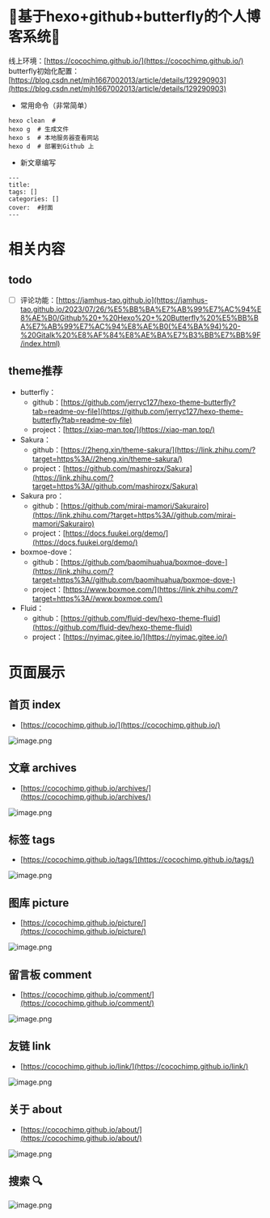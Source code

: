 # 🎉基于hexo+github+butterfly的个人博客系统🎉

线上环境：[https://cocochimp.github.io/](https://cocochimp.github.io/)
butterfly初始化配置：[https://blog.csdn.net/mjh1667002013/article/details/129290903](https://blog.csdn.net/mjh1667002013/article/details/129290903)

- 常用命令（非常简单）

```shell
hexo clean 	# 
hexo g 	# 生成文件
hexo s 	# 本地服务器查看网站
hexo d 	# 部署到Github 上
```

- 新文章编写

```
---
title: 
tags: []
categories: []
cover:  #封面
---
```

# 相关内容

## todo

- [ ] 评论功能：[https://jamhus-tao.github.io](https://jamhus-tao.github.io/2023/07/26/%E5%BB%BA%E7%AB%99%E7%AC%94%E8%AE%B0/Github%20+%20Hexo%20+%20Butterfly%20%E5%BB%BA%E7%AB%99%E7%AC%94%E8%AE%B0(%E4%BA%94)%20-%20Gitalk%20%E8%AF%84%E8%AE%BA%E7%B3%BB%E7%BB%9F/index.html)

## theme推荐

- butterfly：
  - github：[https://github.com/jerryc127/hexo-theme-butterfly?tab=readme-ov-file](https://github.com/jerryc127/hexo-theme-butterfly?tab=readme-ov-file)
  - project：[https://xiao-man.top/](https://xiao-man.top/)
- Sakura：
  - github：[https://2heng.xin/theme-sakura/](https://link.zhihu.com/?target=https%3A//2heng.xin/theme-sakura/)
  - project：[https://github.com/mashirozx/Sakura](https://link.zhihu.com/?target=https%3A//github.com/mashirozx/Sakura)
- Sakura pro：
  - github：[https://github.com/mirai-mamori/Sakurairo](https://link.zhihu.com/?target=https%3A//github.com/mirai-mamori/Sakurairo)
  - project：[https://docs.fuukei.org/demo/](https://docs.fuukei.org/demo/)
- boxmoe-dove：
  - github：[https://github.com/baomihuahua/boxmoe-dove-](https://link.zhihu.com/?target=https%3A//github.com/baomihuahua/boxmoe-dove-)
  - project：[https://www.boxmoe.com/](https://link.zhihu.com/?target=https%3A//www.boxmoe.com/)
- Fluid：
  - github：[https://github.com/fluid-dev/hexo-theme-fluid](https://github.com/fluid-dev/hexo-theme-fluid)
  - project：[https://nyimac.gitee.io/](https://nyimac.gitee.io/)

# 页面展示

## 首页 index

- [https://cocochimp.github.io/](https://cocochimp.github.io/)

![image.png](https://pet-diary.oss-cn-beijing.aliyuncs.com/2023-12/test1.png)

## 文章 archives

- [https://cocochimp.github.io/archives/](https://cocochimp.github.io/archives/)

![image.png](https://cdn.nlark.com/yuque/0/2024/png/35382725/1705559071547-eabd088c-304d-4565-99a0-71d5f5756492.png#averageHue=%23f7f5f4&clientId=uebc2fd6e-6c00-4&from=paste&height=742&id=ua8e5fbbf&originHeight=1484&originWidth=2980&originalType=binary&ratio=2&rotation=0&showTitle=false&size=1346413&status=done&style=none&taskId=u0160aa37-1b39-4b27-8e81-d6f1a30c686&title=&width=1490)

## 标签 tags

- [https://cocochimp.github.io/tags/](https://cocochimp.github.io/tags/)

![image.png](https://cdn.nlark.com/yuque/0/2024/png/35382725/1705559123252-12d6680f-003f-47cc-9c58-506f93d3018b.png#averageHue=%23e6efea&clientId=uebc2fd6e-6c00-4&from=paste&height=645&id=u37d71bfb&originHeight=1290&originWidth=2992&originalType=binary&ratio=2&rotation=0&showTitle=false&size=1566039&status=done&style=none&taskId=u262a659a-45e5-49d1-a851-6bd350cd06d&title=&width=1496)

## 图库 picture

- [https://cocochimp.github.io/picture/](https://cocochimp.github.io/picture/)

![image.png](https://cdn.nlark.com/yuque/0/2024/png/35382725/1705559183871-7ea2c33d-7f8e-435d-ac67-5d78440d43d1.png#averageHue=%2389996f&clientId=uebc2fd6e-6c00-4&from=paste&height=702&id=u980732ab&originHeight=1404&originWidth=2978&originalType=binary&ratio=2&rotation=0&showTitle=false&size=2945060&status=done&style=none&taskId=udc70a6de-b1ab-4293-ba57-3a1c0e9ac0a&title=&width=1489)

## 留言板 comment

- [https://cocochimp.github.io/comment/](https://cocochimp.github.io/comment/)

![image.png](https://pet-diary.oss-cn-beijing.aliyuncs.com/2023-12/%E6%89%98%E5%B0%94%E6%96%AF%E6%B3%B0.png)

## 友链 link

- [https://cocochimp.github.io/link/](https://cocochimp.github.io/link/)

![image.png](https://cdn.nlark.com/yuque/0/2024/png/35382725/1705559264343-f0008b75-043d-463c-a0b6-cbdd8ee4340f.png#averageHue=%23eae2d8&clientId=uebc2fd6e-6c00-4&from=paste&height=685&id=u3c29cc0c&originHeight=1370&originWidth=3028&originalType=binary&ratio=2&rotation=0&showTitle=false&size=1182957&status=done&style=none&taskId=ue9d34076-11d2-4170-86b1-914048a1504&title=&width=1514)

## 关于 about

- [https://cocochimp.github.io/about/](https://cocochimp.github.io/about/)

![image.png](https://cdn.nlark.com/yuque/0/2024/png/35382725/1705559318456-ccadd426-c3ad-4a6a-890c-65eb3b5ce1cf.png#averageHue=%23cdd6a8&clientId=uebc2fd6e-6c00-4&from=paste&height=591&id=u990775ad&originHeight=1182&originWidth=2980&originalType=binary&ratio=2&rotation=0&showTitle=false&size=1183780&status=done&style=none&taskId=ud6e9d1c2-13a4-4213-ac44-b84b5e92743&title=&width=1490)

## 搜索 🔍

![image.png](https://cdn.nlark.com/yuque/0/2024/png/35382725/1705559347288-e65579d2-9bd2-4fc1-8c92-142f6a30336b.png#averageHue=%23a2acb2&clientId=uebc2fd6e-6c00-4&from=paste&height=247&id=u3d41e9f2&originHeight=494&originWidth=1250&originalType=binary&ratio=2&rotation=0&showTitle=false&size=169523&status=done&style=none&taskId=u54687626-b2d3-4535-af89-ab280e11c36&title=&width=625)

